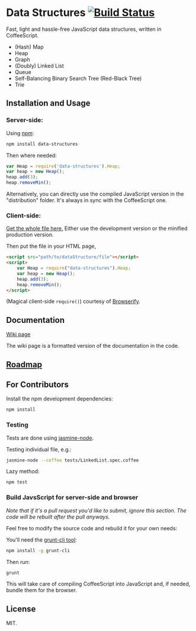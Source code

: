 # Data Structures [![Build Status](https://travis-ci.org/chenglou/data-structures.png?branch=master)](https://travis-ci.org/chenglou/data-structures)
Fast, light and hassle-free JavaScript data structures, written in CoffeeScript.

- (Hash) Map
- Heap
- Graph
- (Doubly) Linked List
- Queue
- Self-Balancing Binary Search Tree (Red-Black Tree)
- Trie

## Installation and Usage

### Server-side:
Using [npm](http://www.npmjs.org):
```bash
npm install data-structures
```
Then where needed:
```js
var Heap = require('data-structures').Heap;
var heap = new Heap();
heap.add(3);
heap.removeMin();
```
Alternatively, you can directly use the compiled JavaScript version in the "distribution" folder. It's always in sync with the CoffeeScript one.

### Client-side:
[Get the whole file here.](https://github.com/chenglou/data-structures/tree/master/distribution/browser)
Either use the development version or the minified production version.

Then put the file in your HTML page,
```html
<script src="path/to/dataStructure/file"></script>
<script>
    var Heap = require("data-structures").Heap;
    var heap = new Heap();
    heap.add(3);
    heap.removeMin();
</script>
```
(Magical client-side `require()`) courtesy of [Browserify](https://github.com/substack/node-browserify).

## Documentation
[Wiki page](https://github.com/chenglou/data-structures/wiki)

The wiki page is a formatted version of the documentation in the code.

## [Roadmap](https://github.com/chenglou/data-structures/wiki/Roadmap)

## For Contributors
Install the npm development dependencies:
```bash
npm install
```

### Testing
Tests are done using [jasmine-node](https://github.com/mhevery/jasmine-node).

Testing individual file, e.g.:
```bash
jasmine-node --coffee tests/LinkedList.spec.coffee
```

Lazy method:
```bash
npm test
```

### Build JavsScript for server-side and browser
_Note that if it's a pull request you'd like to submit, ignore this section. The code will be rebuilt after the pull anyways._

Feel free to modify the source code and rebuild it for your own needs:

You'll need the [grunt-cli tool](http://gruntjs.com/getting-started):
```bash
npm install -g grunt-cli
```
Then run:
```bash
grunt
```
This will take care of compiling CoffeeScript into JavaScript and, if needed, bundle them for the browser.

## License
MIT.
